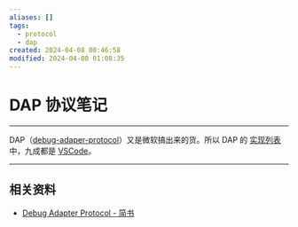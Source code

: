 ```yaml
---
aliases: []
tags:
  - protocol
  - dap
created: 2024-04-08 00:46:58
modified: 2024-04-08 01:08:35
---
```

# DAP 协议笔记

---

DAP（[debug-adaper-protocol](https://microsoft.github.io/debug-adapter-protocol/)）又是微软搞出来的货。所以 DAP 的 [实现列表](https://microsoft.github.io/debug-adapter-protocol/implementors/adapters/) 中，九成都是 [VSCode](../Editors/VSCode_Note.md)。

---

## 相关资料

* [Debug Adapter Protocol - 简书](https://www.jianshu.com/p/da7336676cda)
